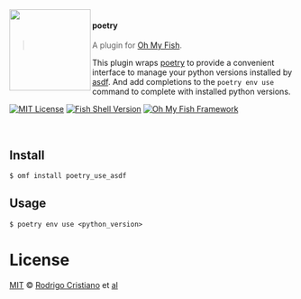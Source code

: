 <img src="https://cdn.rawgit.com/oh-my-fish/oh-my-fish/e4f1c2e0219a17e2c748b824004c8d0b38055c16/docs/logo.svg" align="left" width="144px" height="144px"/>

#### poetry
> A plugin for [Oh My Fish][omf-link].

This plugin wraps [poetry][poetry-link] to provide a convenient interface to manage your python versions installed by [asdf][asdf-link].
And add completions to the `poetry env use` command to complete with installed python versions.

[![MIT License](https://img.shields.io/badge/license-MIT-007EC7.svg?style=flat-square)](/LICENSE)
[![Fish Shell Version](https://img.shields.io/badge/fish-v3.0.0-007EC7.svg?style=flat-square)](https://fishshell.com)
[![Oh My Fish Framework](https://img.shields.io/badge/Oh%20My%20Fish-Framework-007EC7.svg?style=flat-square)](https://www.github.com/oh-my-fish/oh-my-fish)

<br/>


## Install

```fish
$ omf install poetry_use_asdf
```


## Usage

```fish
$ poetry env use <python_version>
```


# License

[MIT][mit] © [Rodrigo Cristiano][author] et [al][contributors]


[mit]:            https://opensource.org/licenses/MIT
[author]:         https://github.com/RCristiano
[contributors]:   https://github.com/RCristiano/plugin-poetry/graphs/contributors
[omf-link]:       https://www.github.com/oh-my-fish/oh-my-fish
[poetry-link]:    https://www.python-poetry.org/
[asdf-link]:      https://asdf-vm.com/

[license-badge]:  https://img.shields.io/badge/license-MIT-007EC7.svg?style=flat-square
